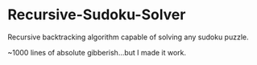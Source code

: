 # Recursive-Sudoku-Solver
Recursive backtracking algorithm capable of solving any sudoku puzzle.

~1000 lines of absolute gibberish...but I made it work.
